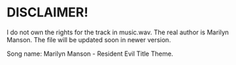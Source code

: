 # DISCLAIMER!
I do not own the rights for the track in music.wav. The real author is Marilyn Manson. The file will be updated soon in newer version.

Song name:
Marilyn Manson - Resident Evil Title Theme.
